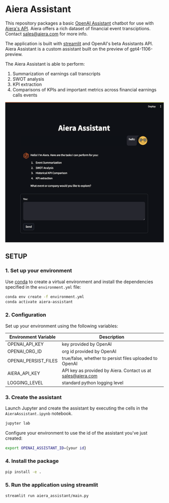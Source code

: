 # Aiera Assistant

This repository packages a basic [OpenAI Assistant](https://platform.openai.com/docs/assistants/how-it-works) chatbot for use with [Aiera's API](www.aiera.com). Aiera offers a rich dataset of financial event transciptions. Contact sales@aiera.com for more info.  

The application is built with [streamlit](https://docs.streamlit.io/) and OpenAI's beta Assistants API. Aiera Assistant is a custom assistant built on the preview of gpt4-1106-preview.

The Aiera Assistant is able to perform:  
1. Summarization of earnings call transcripts
2. SWOT analysis
3. KPI extraction
4. Comparisons of KPIs and important metrics across financial earnings calls events

![image](docs/assistant_snapshot.png)

## SETUP

### 1. Set up your environment 

Use [conda](https://docs.conda.io/en/latest/) to create a virtual environment and install the dependencies specified in the `environment.yml` file:

```bash
conda env create -f environment.yml
conda activate aiera-assistant
```

### 2. Configuration

Set up your environment using the following variables:

| Environment Variable | Description                                                 |
|----------------------|-------------------------------------------------------------|
| OPENAI_API_KEY       | key provided by OpenAI                                      |
| OPENAI_ORG_ID        | org id provided by OpenAI                                   |
| OPENAI_PERSIST_FILES | true/false, whether to persist files uploaded to OpenAI     | 
| AIERA_API_KEY        | API key as provided by Aiera. Contact us at sales@aiera.com |
| LOGGING_LEVEL        | standard python logging level                               |


### 3. Create the assistant
Launch Jupyter and create the assistant by executing the cells in the `AieraAssistant.ipynb` notebook. 

```bash
jupyter lab
```

Configure your environment to use the id of the assistant you've just created:
```bash
export OPENAI_ASSISTANT_ID={your id}
```

### 4. Install the package

```bash
pip install -e .
```

### 5. Run the application using streamlit

```bash
streamlit run aiera_assistant/main.py
```
